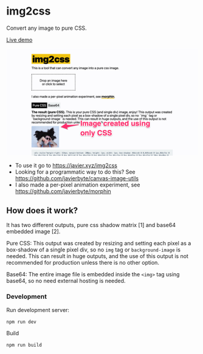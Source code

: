 # img2css

Convert any image to pure CSS.

[Live demo](https://javier.xyz/img2css/)

[![img2css](public/img2css.jpg)](https://javier.xyz/img2css/)

- To use it go to https://javier.xyz/img2css
- Looking for a programmatic way to do this? See https://github.com/javierbyte/canvas-image-utils
- I also made a per-pixel animation experiment, see https://github.com/javierbyte/morphin

## How does it work?

It has two different outputs, pure css shadow matrix [1] and base64 embedded image [2].

Pure CSS:
This output was created by resizing and setting each pixel as a box-shadow of a single pixel div, so no `img` tag or `background-image` is needed. This can result in huge outputs, and the use of this output is not recommended for production unless there is no other option.

Base64:
The entire image file is embedded inside the `<img>` tag using base64, so no need external hosting is needed.

### Development

Run development server:

```
npm run dev
```

Build

```
npm run build
```
